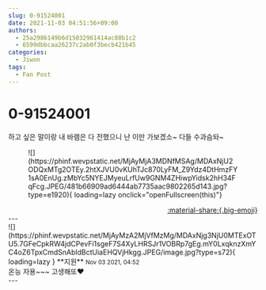 ```yaml
---
slug: 0-91524001
date: 2021-11-03 04:51:56+09:00
authors:
  - 25a2986149b6d15032961414ac88b1c2
  - 6599dbbcaa26237c2ab0f3becb421b45
categories:
  - Jiwon
tags:
  - Fan Post
---
```


# 0-91524001

<div class="post-container" markdown="1">
<div class="content-container md-sidebar__scrollwrap" markdown="1">

하고 싶은 말이랑 내 바램은 다 전했으니 난 이만 가보겠소~ 다들 수과슴돠~
<figure markdown="1">
![](https://phinf.wevpstatic.net/MjAyMjA3MDNfMSAg/MDAxNjU2ODQxMTg2OTEy.2htXJVU0vKUhTJc870LyFM_Z9Ydz4DtHmzFY1sA0EnUg.zMbYc5NYEJMyeuLrfUw9GNM4ZHiwpYidsk2hH34FqFcg.JPEG/481b66909ad6444ab7735aac9802265d143.jpg?type=e1920){ loading=lazy onclick="openFullscreen(this)"}
</figure>


</div>
</div>

<div style="text-align: right;" markdown="1">
<a href="https://weverse.io/fromis9/fanpost/0-91524001" style="text-align: right;">:material-share:{.big-emoji}</a>
</div>
---

<div class="comments-container md-sidebar__scrollwrap" markdown="1">
<div class="comment" markdown="1">
<div class='id-container' markdown="1">
![](https://phinf.wevpstatic.net/MjAyMzA2MjVfMzMg/MDAxNjg3NjU0MTExOTU5.7GFeCpkRW4jdCPevFi1sgeF7S4XyLHRSJr1VOBRp7gEg.mY0LxqknzXmYC4oZ6TpxCmdSnAbldBctUiaEHQVjHkgg.JPEG/image.jpg?type=s72){ loading=lazy }
**<span class="artist">지원</span>** <small>Nov 03 2021, 04:52</small><br>
</div>
<div class='comment-body' markdown="1">
온능 자용~~~ 고생해또❤️
</div>
</div>
</div>
---
